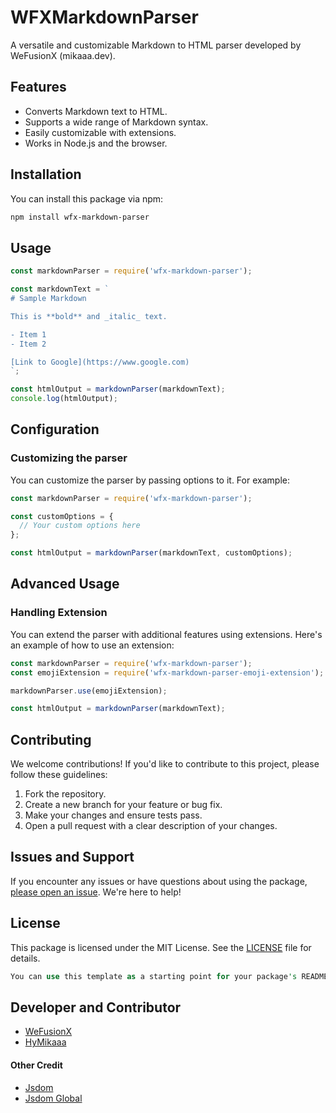# WFXMarkdownParser

A versatile and customizable Markdown to HTML parser developed by WeFusionX (mikaaa.dev).

## Features 

- Converts Markdown text to HTML.
- Supports a wide range of Markdown syntax.
- Easily customizable with extensions.
- Works in Node.js and the browser.

## Installation

You can install this package via npm:

```bash
npm install wfx-markdown-parser
```

## Usage
```javascript
const markdownParser = require('wfx-markdown-parser');

const markdownText = `
# Sample Markdown

This is **bold** and _italic_ text.

- Item 1
- Item 2

[Link to Google](https://www.google.com)
`;

const htmlOutput = markdownParser(markdownText);
console.log(htmlOutput);
```

## Configuration

### Customizing the parser
You can customize the parser by passing options to it. For example:

```javascript
const markdownParser = require('wfx-markdown-parser');

const customOptions = {
  // Your custom options here
};

const htmlOutput = markdownParser(markdownText, customOptions);
```

## Advanced Usage
### Handling Extension

You can extend the parser with additional features using extensions. Here's an example of how to use an extension:
```javascript
const markdownParser = require('wfx-markdown-parser');
const emojiExtension = require('wfx-markdown-parser-emoji-extension');

markdownParser.use(emojiExtension);

const htmlOutput = markdownParser(markdownText);
```

## Contributing
We welcome contributions! If you'd like to contribute to this project, please follow these guidelines:

1. Fork the repository.
1. Create a new branch for your feature or bug fix.
1. Make your changes and ensure tests pass.
1. Open a pull request with a clear description of your changes.

## Issues and Support
If you encounter any issues or have questions about using the package,[ please open an issue](/issues/). We're here to help!

## License
This package is licensed under the MIT License. See the [LICENSE](LICENSE) file for details.

```rust
You can use this template as a starting point for your package's README.md, replacing "wfx-markdown-parser" with the actual name of your npm package and customizing the content further as needed.
```

## Developer and Contributor
* [WeFusionX](https://wfxlabs.rin4ever.xyz)
* [HyMikaaa](https://rin4ever.xyz)

#### Other Credit
* [Jsdom](https://www.npmjs.com/package/jsdom)
* [Jsdom Global](https://www.npmjs.com/package/jsdom-global)
